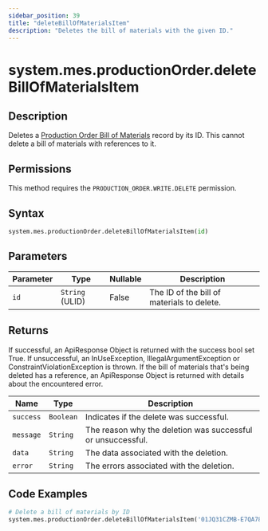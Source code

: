 ```yaml
---
sidebar_position: 39
title: "deleteBillOfMaterialsItem"
description: "Deletes the bill of materials with the given ID."
---
```


# system.mes.productionOrder.deleteBillOfMaterialsItem

## Description

Deletes a [Production Order Bill of Materials](../../data-model/production-order-model/production-order-bill-of-material) record by its ID.
This cannot delete a bill of materials with references to it.


## Permissions

This method requires the `PRODUCTION_ORDER.WRITE.DELETE` permission.

## Syntax

```python
system.mes.productionOrder.deleteBillOfMaterialsItem(id)
```

## Parameters

| Parameter | Type            | Nullable | Description                                |
|-----------|-----------------|----------|--------------------------------------------|
| `id`      | `String` (ULID) | False    | The ID of the bill of materials to delete. |

## Returns

If successful, an ApiResponse Object is returned with the success bool set True. If unsuccessful, an InUseException, IllegalArgumentException or ConstraintViolationException is thrown.
If the bill of materials that's being deleted has a reference, an ApiResponse Object is returned with details about the encountered error.

| Name      | Type      | Description                                                 |
|-----------|-----------|-------------------------------------------------------------|
| `success` | `Boolean` | Indicates if the delete was successful.                     |
| `message` | `String`  | The reason why the deletion was successful or unsuccessful. |
| `data`    | `String`  | The data associated with the deletion.                      |
| `error`   | `String`  | The errors associated with the deletion.                    |

## Code Examples

```python
# Delete a bill of materials by ID
system.mes.productionOrder.deleteBillOfMaterialsItem('01JQ31CZMB-E7QA782B-5B521H4M')
```
